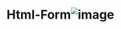 # Html-Form![image](https://github.com/MeherMeghe/Html-Form/assets/144661787/519c9c43-a68c-42c9-b58e-1397735cc314)
